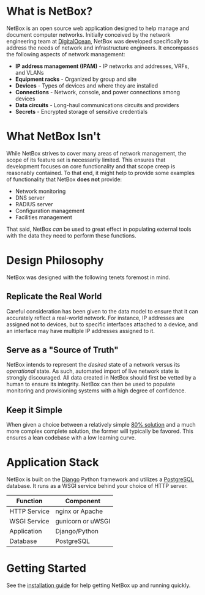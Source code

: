 # What is NetBox?

NetBox is an open source web application designed to help manage and document computer networks. Initially conceived by the network engineering team at [DigitalOcean](https://www.digitalocean.com/), NetBox was developed specifically to address the needs of network and infrastructure engineers. It encompasses the following aspects of network management:

* **IP address management (IPAM)** - IP networks and addresses, VRFs, and VLANs
* **Equipment racks** - Organized by group and site
* **Devices** - Types of devices and where they are installed
* **Connections** - Network, console, and power connections among devices
* **Data circuits** - Long-haul communications circuits and providers
* **Secrets** - Encrypted storage of sensitive credentials

# What NetBox Isn't

While NetBox strives to cover many areas of network management, the scope of its feature set is necessarily limited. This ensures that development focuses on core functionality and that scope creep is reasonably contained. To that end, it might help to provide some examples of functionality that NetBox **does not** provide:

* Network monitoring
* DNS server
* RADIUS server
* Configuration management
* Facilities management

That said, NetBox _can_ be used to great effect in populating external tools with the data they need to perform these functions.

# Design Philosophy

NetBox was designed with the following tenets foremost in mind.

## Replicate the Real World

Careful consideration has been given to the data model to ensure that it can accurately reflect a real-world network. For instance, IP addresses are assigned not to devices, but to specific interfaces attached to a device, and an interface may have multiple IP addresses assigned to it.

## Serve as a "Source of Truth"

NetBox intends to represent the _desired_ state of a network versus its _operational_ state. As such, automated import of live network state is strongly discouraged. All data created in NetBox should first be vetted by a human to ensure its integrity. NetBox can then be used to populate monitoring and provisioning systems with a high degree of confidence.

## Keep it Simple

When given a choice between a relatively simple [80% solution](https://en.wikipedia.org/wiki/Pareto_principle) and a much more complex complete solution, the former will typically be favored. This ensures a lean codebase with a low learning curve.

# Application Stack

NetBox is built on the [Django](https://djangoproject.com/) Python framework and utilizes a [PostgreSQL](https://www.postgresql.org/) database. It runs as a WSGI service behind your choice of HTTP server.

| Function     | Component         |
|--------------|-------------------|
| HTTP Service | nginx or Apache   |
| WSGI Service | gunicorn or uWSGI |
| Application  | Django/Python     |
| Database     | PostgreSQL        |

# Getting Started

See the [installation guide](installation/postgresql.md) for help getting NetBox up and running quickly.
